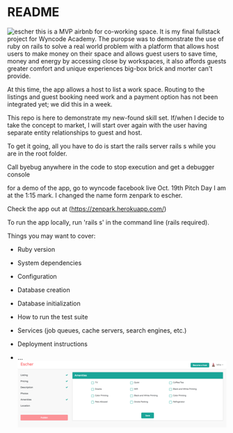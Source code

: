 # README
![escher](app/assets/images.png)
this is a MVP airbnb for co-working space. It is my final fullstack project for Wyncode Academy. The puropse was to demonstrate the use of ruby on rails to solve a real world problem with a platform that allows host users to make money on their space and allows guest users to save time, money and energy by accessing close by workspaces, it also affords guests greater comfort and unique experiences big-box brick and morter can't provide.

At this time, the app allows a host to list a work space. Routing to the listings and guest booking need work and a payment option has not been integrated yet; we did this in a week.

This repo is here to demonstrate my new-found skill set. If/when I decide to take the concept to market, I will start over again with the user having separate entity relationships to guest and host.

To get it going, all you have to do is start the rails server rails s while you are in the root folder.

Call byebug anywhere in the code to stop execution and get a debugger console

for a demo of the app, go to wyncode facebook live Oct. 19th Pitch Day I am at the 1:15 mark. I changed the name form zenpark to escher.

Check the app out at (https://zenpark.herokuapp.com/)

To run the app locally, run 'rails s' in the command line (rails required).

Things you may want to cover:

* Ruby version

* System dependencies

* Configuration

* Database creation

* Database initialization

* How to run the test suite

* Services (job queues, cache servers, search engines, etc.)

* Deployment instructions

* ...
![Screenshot of Home for portfolio site](/app/assets/images/booking_sc.png?raw=true "Home Page")
